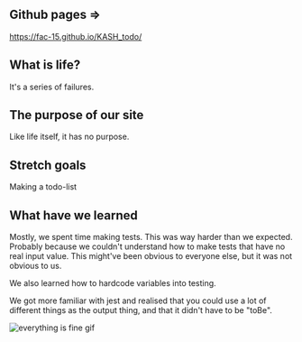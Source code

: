 ## Github pages => 
https://fac-15.github.io/KASH_todo/


## What is life? 

It's a series of failures. 

## The purpose of our site

Like life itself, it has no purpose. 

## Stretch goals

Making a todo-list 


## What have we learned 

Mostly, we spent time making tests. This was way harder than we expected. Probably because we couldn't understand how to make tests that have no real input value. This might've been obvious to everyone else, but it was not obvious to us. 

We also learned how to hardcode variables into testing.

We got more familiar with jest and realised that you could use a lot of different things as the output thing, and that it didn't have to be "toBe".


![everything is fine gif](https://media.giphy.com/media/NTur7XlVDUdqM/giphy.gif)
